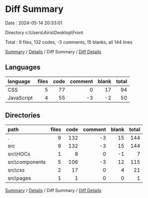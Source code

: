 # Diff Summary

Date : 2024-05-14 20:33:01

Directory c:\\Users\\Airis\\Desktop\\Front

Total : 9 files,  132 codes, -3 comments, 15 blanks, all 144 lines

[Summary](results.md) / [Details](details.md) / Diff Summary / [Diff Details](diff-details.md)

## Languages
| language | files | code | comment | blank | total |
| :--- | ---: | ---: | ---: | ---: | ---: |
| CSS | 5 | 77 | 0 | 17 | 94 |
| JavaScript | 4 | 55 | -3 | -2 | 50 |

## Directories
| path | files | code | comment | blank | total |
| :--- | ---: | ---: | ---: | ---: | ---: |
| . | 9 | 132 | -3 | 15 | 144 |
| src | 9 | 132 | -3 | 15 | 144 |
| src\\HOCs | 1 | 8 | 0 | -1 | 7 |
| src\\components | 5 | 106 | -3 | 12 | 115 |
| src\\css | 2 | 17 | 0 | 4 | 21 |
| src\\pages | 1 | 1 | 0 | 0 | 1 |

[Summary](results.md) / [Details](details.md) / Diff Summary / [Diff Details](diff-details.md)